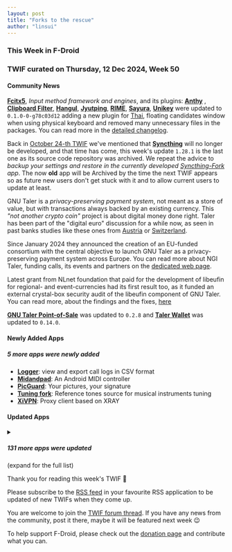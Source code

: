 ```yaml
---
layout: post
title: "Forks to the rescue"
author: "linsui"
---
```


### This Week in F-Droid

### TWIF curated on Thursday, 12 Dec 2024, Week 50

#### Community News
**[Fcitx5](https://f-droid.org/packages/org.fcitx.fcitx5.android)**, _Input method framework and engines_, and its plugins: **[Anthy](https://f-droid.org/packages/org.fcitx.fcitx5.android.plugin.anthy)** , **[Clipboard Filter](https://f-droid.org/packages/org.fcitx.fcitx5.android.plugin.clipboard_filter)**, **[Hangul](https://f-droid.org/packages/org.fcitx.fcitx5.android.plugin.hangul)**, **[Jyutping](https://f-droid.org/packages/org.fcitx.fcitx5.android.plugin.jyutping)**, **[RIME](https://f-droid.org/packages/org.fcitx.fcitx5.android.plugin.rime)**, **[Sayura](https://f-droid.org/packages/org.fcitx.fcitx5.android.plugin.sayura)**, **[Unikey](https://f-droid.org/packages/org.fcitx.fcitx5.android.plugin.unikey)** were updated to `0.1.0-0-g78c03d12` adding a new plugin for [Thai](https://f-droid.org/packages/org.fcitx.fcitx5.android.plugin.thai), floating candidates window when using physical keyboard and removed many unnecessary files in the packages. You can read more in the [detailed changelog](https://github.com/fcitx5-android/fcitx5-android/releases/tag/0.1.0).

Back in [October 24-th TWIF](https://f-droid.org/2024/10/24/twif.html#community-news) we've mentioned that **[Syncthing](https://f-droid.org/packages/com.nutomic.syncthingandroid)** will no longer be developed, and that time has come, this week's update `1.28.1` is the last one as its source code repository was archived. We repeat the advice to _backup your settings and restore in the currently developed [Syncthing-Fork](https://f-droid.org/packages/com.github.catfriend1.syncthingandroid) app_. The now **old** app will be Archived by the time the next TWIF appears so as future new users don't get stuck with it and to allow current users to update at least.

GNU Taler is a _privacy-preserving payment system_, not meant as a store of value, but with transactions always backed by an existing currency. This _"not another crypto coin"_ project is about digital money done right. Taler has been part of the "digital euro" discussion for a while now, as seen in past banks studies like these ones from [Austria](https://taler.net/en/news/2022-07.html) or [Switzerland](https://taler.net/en/news/2021-01.html).

Since January 2024 they announced the creation of an EU-funded consortium with the central objective to launch GNU Taler as a privacy-preserving payment system across Europe. You can read more about NGI Taler, funding calls, its events and partners on the [dedicated web page](https://taler.net/en/ngi-taler.html).

Latest grant from NLnet foundation that paid for the development of libeufin for regional- and event-currencies had its first result too, as it funded an external crystal-box security audit of the libeufin component of GNU Taler. You can read more, about the findings and the fixes, [here](https://taler.net/en/news/2024-26.html)

**[GNU Taler Point\-of\-Sale](https://f-droid.org/packages/net.taler.merchantpos)** was updated to `0.2.8` and **[Taler Wallet](https://f-droid.org/packages/net.taler.wallet.fdroid)** was updated to `0.14.0`.


#### Newly Added Apps
##### 5 more apps were newly added
* **[Logger](https://f-droid.org/packages/com.logger.app)**: view and export call logs in CSV format
* **[Midandpad](https://f-droid.org/packages/org.gnu.itsmoroto.midandpad)**: An Android MIDI controller
* **[PicGuard](https://f-droid.org/packages/com.kjxbyz.picguard)**: Your pictures, your signature
* **[Tuning fork](https://f-droid.org/packages/io.github.poretsky.tuningfork)**: Reference tones source for musical instruments tuning
* **[XiVPN](https://f-droid.org/packages/io.github.exclude0122.xivpn)**: Proxy client based on XRAY


#### Updated Apps
<details markdown=1>
<summary><h5>131 more apps were updated</h5> (expand for the full list)</summary>

* **[Acode editor \- Android code editor](https://f-droid.org/packages/com.foxdebug.acode)** was updated to `1.10.6`
* **[Aegis Authenticator](https://f-droid.org/packages/com.beemdevelopment.aegis)** was updated to `3.3.2`
* **[Amber](https://f-droid.org/packages/com.greenart7c3.nostrsigner)** was updated to `3.0.1`
* **[AndrOBD](https://f-droid.org/packages/com.fr3ts0n.ecu.gui.androbd)** was updated to `V2.6.13`
* **[AnkiDroid: Flashcards](https://f-droid.org/packages/com.ichi2.anki)** was updated to `2.20.0`
* **[ANOTHERpass](https://f-droid.org/packages/de.jepfa.yapm)** was updated to `2.0.3`
* **[ArcaneChat](https://f-droid.org/packages/chat.delta.lite)** was updated to `1.49.0`
* **[Arx Libertatis](https://f-droid.org/packages/com.arxlibertatis)** was updated to `1.3.4.1`
* **[Audio Share](https://f-droid.org/packages/io.github.mkckr0.audio_share_app)** was updated to `0.3.0`
* **[Backup \(PFA\)](https://f-droid.org/packages/org.secuso.privacyfriendlybackup)** was updated to `1.3.4`
* **[baresip](https://f-droid.org/packages/com.tutpro.baresip)** was updated to `62.1.0`
* **[baresip\+](https://f-droid.org/packages/com.tutpro.baresip.plus)** was updated to `49.2.0`
* **[Bibleside](https://f-droid.org/packages/com.bibleside.bibleside)** was updated to `0.1.7-alpha`
* **[Bimba](https://f-droid.org/packages/xyz.apiote.bimba.czwek)** was updated to `3.7.1`
* **[blichess](https://f-droid.org/packages/com.vovagorodok.blichess)** was updated to `8.0.0+ble1.0.3`
* **[Bunny Media Editor](https://f-droid.org/packages/eu.artectrex.bunny)** was updated to `4.2`
* **[Carrion](https://f-droid.org/packages/us.spotco.carrion)** was updated to `1.23`
* **[Casio G\-Shock Smart Sync](https://f-droid.org/packages/org.avmedia.gshockGoogleSync)** was updated to `21.0`
* **[Chip Defense](https://f-droid.org/packages/de.chadenas.cpudefense)** was updated to `1.49`
* **[Citrine](https://f-droid.org/packages/com.greenart7c3.citrine)** was updated to `0.5.7`
* **[Ciyue](https://f-droid.org/packages/org.eu.mumulhl.ciyue)** was updated to `0.13.1`
* **[Clauncher](https://f-droid.org/packages/app.clauncher)** was updated to `v5.0.2`
* **[Clipious](https://f-droid.org/packages/com.github.lamarios.clipious)** was updated to `1.22.4`
* **[CodeCatcher](https://f-droid.org/packages/co.ec.cnsyn.codecatcher)** was updated to `1.0.125`
* **[Compass](https://f-droid.org/packages/com.bobek.compass)** was updated to `1.14.6`
* **[Conversations](https://f-droid.org/packages/eu.siacs.conversations)** was updated to `2.17.5+free`
* **[DataBackup](https://f-droid.org/packages/com.xayah.databackup.foss)** was updated to `2.0.4`
* **[Delta Icon Pack](https://f-droid.org/packages/website.leifs.delta.foss)** was updated to `1.9.8`
* **[Digits](https://f-droid.org/packages/eu.mokrzycki.learndigits)** was updated to `1.0.7`
* **[DuckDuckGo Privacy Browser](https://f-droid.org/packages/com.duckduckgo.mobile.android)** was updated to `5.220.0`
* **[E6B Flight Computer](https://f-droid.org/packages/com.jstappdev.e6bflightcomputer)** was updated to `1.3`
* **[Easter Eggs](https://f-droid.org/packages/com.dede.android_eggs)** was updated to `3.2.0`
* **[Easy Launcher \- Minimal launcher](https://f-droid.org/packages/app.easy.launcher)** was updated to `0.3.2`
* **[EinkBro](https://f-droid.org/packages/info.plateaukao.einkbro)** was updated to `14.1.0`
* **[Ente Auth](https://f-droid.org/packages/io.ente.auth)** was updated to `4.1.2`
* **[Every Door](https://f-droid.org/packages/info.zverev.ilya.every_door)** was updated to `5.3.0`
* **[Extirpater](https://f-droid.org/packages/us.spotco.extirpater)** was updated to `1.8`
* **[FairEmail](https://f-droid.org/packages/eu.faircode.email)** was updated to `1.2250`
* **[Feudal Tactics](https://f-droid.org/packages/de.sesu8642.feudaltactics)** was updated to `1.3.1`
* **[Filester](https://f-droid.org/packages/com.roozbehzarei.filester)** was updated to `2.3.3`
* **[Find my IP](https://f-droid.org/packages/com.maksimowiczm.findmyip)** was updated to `v1.1.1`
* **[floccus bookmark sync](https://f-droid.org/packages/org.handmadeideas.floccus)** was updated to `5.4.0`
* **[FluffyChat](https://f-droid.org/packages/chat.fluffy.fluffychat)** was updated to `1.23.0`
* **[Gallery for PhotoPrism](https://f-droid.org/packages/ua.com.radiokot.photoprism)** was updated to `1.33.0`
* **[GCompris](https://f-droid.org/packages/net.gcompris.full)** was updated to `4.3`
* **[GMaps WV](https://f-droid.org/packages/us.spotco.maps)** was updated to `1.12`
* **[gpsdRelay](https://f-droid.org/packages/io.github.project_kaat.gpsdrelay)** was updated to `1.3`
* **[Home Assistant](https://f-droid.org/packages/io.homeassistant.companion.android.minimal)** was updated to `2024.12.1-minimal`
* **[Hypatia](https://f-droid.org/packages/us.spotco.malwarescanner)** was updated to `3.14`
* **[Immich](https://f-droid.org/packages/app.alextran.immich)** was updated to `1.122.0`
* **[Infomaniak kDrive](https://f-droid.org/packages/com.infomaniak.drive)** was updated to `5.2.6`
* **[Infomaniak Mail](https://f-droid.org/packages/com.infomaniak.mail)** was updated to `1.6.8`
* **[Jass board](https://f-droid.org/packages/ch.simonste.jasstafel)** was updated to `4.1.6`
* **[Jellyfin for Android TV](https://f-droid.org/packages/org.jellyfin.androidtv)** was updated to `0.18.1`
* **[K\-9 Mail](https://f-droid.org/packages/com.fsck.k9)** was updated to `9.0b2`
* **[KeePassVault](https://f-droid.org/packages/com.ivanovsky.passnotes)** was updated to `1.10.0`
* **[Kepler\-App](https://f-droid.org/packages/de.keplerchemnitz.kepler_app)** was updated to `2.8.1`
* **[Kingdomino Score](https://f-droid.org/packages/fr.odrevet.kingdomino_score_count)** was updated to `4.0.0`
* **[Klick'r \- Smart AutoClicker](https://f-droid.org/packages/com.buzbuz.smartautoclicker)** was updated to `3.1.0`
* **[Komelia](https://f-droid.org/packages/io.github.snd_r.komelia)** was updated to `0.12.2`
* **[Kvaesitso](https://f-droid.org/packages/de.mm20.launcher2.release)** was updated to `1.34.0-fdroid`
* **[Kwik EFIS](https://f-droid.org/packages/player.efis.pfd)** was updated to `6.24`
* **[LinkDroid for Linkwarden](https://f-droid.org/packages/com.sbv.linkdroid)** was updated to `1.4.1`
* **[Linwood Butterfly Nightly](https://f-droid.org/packages/dev.linwood.butterfly.nightly)** was updated to `2.2.3-rc.0`
* **[Lissen: Audiobookshelf client](https://f-droid.org/packages/org.grakovne.lissen)** was updated to `1.1.17`
* **[MediLog](https://f-droid.org/packages/com.zell_mbc.medilog)** was updated to `3.1.1`
* **[mensen](https://f-droid.org/packages/de.ciluvien.mensen)** was updated to `1.3.2`
* **[MergedWiFiNLP](https://f-droid.org/packages/info.spotcomms.wlanbackend)** was updated to `2.2`
* **[Meshtastic](https://f-droid.org/packages/com.geeksville.mesh)** was updated to `2.5.12`
* **[Metronome](https://f-droid.org/packages/com.bobek.metronome)** was updated to `1.6.3`
* **[Mill](https://f-droid.org/packages/com.calcitem.sanmill)** was updated to `5.7.2`
* **[Mindful Attention Awareness Scale](https://f-droid.org/packages/biz.binarysolutions.mindfulscale)** was updated to `1.0.6`
* **[Money Manager Ex](https://f-droid.org/packages/com.money.manager.ex)** was updated to `2024.11.30`
* **[MonsterMusic](https://f-droid.org/packages/com.ztftrue.music)** was updated to `0.1.42`
* **[MotionLock](https://f-droid.org/packages/us.spotco.motionlock)** was updated to `1.3`
* **[MPD](https://f-droid.org/packages/org.musicpd)** was updated to `0.23.16`
* **[MusicSearch](https://f-droid.org/packages/io.github.lydavid.musicsearch)** was updated to `1.9.0-beta.3`
* **[NewPipe](https://f-droid.org/packages/org.schabi.newpipe)** was updated to `0.27.4`
* **[Next Actualités informatiques](https://f-droid.org/packages/com.pcinpact)** was updated to `2.9.1`
* **[Nextcloud](https://f-droid.org/packages/com.nextcloud.client)** was updated to `3.30.6`
* **[Nextcloud Dev](https://f-droid.org/packages/com.nextcloud.android.beta)** was updated to `20241206`
* **[Nextcloud Talk](https://f-droid.org/packages/com.nextcloud.talk2)** was updated to `20.1.0`
* **[NotallyX \- Quick Notes/Tasks](https://f-droid.org/packages/com.philkes.notallyx)** was updated to `6.2.0`
* **[Notes \(PFA\)](https://f-droid.org/packages/org.secuso.privacyfriendlynotes)** was updated to `2.0.3`
* **[ntodotxt](https://f-droid.org/packages/de.tnmgl.ntodotxt)** was updated to `0.12.0`
* **[OONI Probe](https://f-droid.org/packages/org.openobservatory.ooniprobe)** was updated to `4.0.1`
* **[Open Food Facts](https://f-droid.org/packages/openfoodfacts.github.scrachx.openfood)** was updated to `4.17.0`
* **[OpenTracks](https://f-droid.org/packages/de.dennisguse.opentracks)** was updated to `v4.16.0`
* **[OpenVPN for Android](https://f-droid.org/packages/de.blinkt.openvpn)** was updated to `0.7.54`
* **[Orgro](https://f-droid.org/packages/com.madlonkay.orgro)** was updated to `1.48.3`
* **[Periodical](https://f-droid.org/packages/de.arnowelzel.android.periodical)** was updated to `1.80`
* **[Persian Calendar](https://f-droid.org/packages/com.byagowi.persiancalendar)** was updated to `9.5.0`
* **[Phocid](https://f-droid.org/packages/org.sunsetware.phocid)** was updated to `20241205`
* **[PipePipe](https://f-droid.org/packages/InfinityLoop1309.NewPipeEnhanced)** was updated to `4.0.1`
* **[PixelDroid](https://f-droid.org/packages/org.pixeldroid.app)** was updated to `1.0.beta39`
* **[PocketTRacker](https://f-droid.org/packages/org.sbv.pockettracker)** was updated to `2.2.2`
* **[Podcini\.R \- Podcast instrument](https://f-droid.org/packages/ac.mdiq.podcini.R)** was updated to `6.15.3`
* **[Power Ampache 2](https://f-droid.org/packages/luci.sixsixsix.powerampache2.fdroid)** was updated to `1.00-70-fdroid`
* **[Prayer Book](https://f-droid.org/packages/io.jozo.prayerbook)** was updated to `0.6.0`
* **[ProtonVPN \- Secure and Free VPN](https://f-droid.org/packages/ch.protonvpn.android)** was updated to `5.7.93.1`
* **[QRAlarm](https://f-droid.org/packages/com.sweak.qralarm)** was updated to `2.1.1`
* **[Quicksy](https://f-droid.org/packages/im.quicksy.client)** was updated to `2.17.5+free`
* **[Raccoon for Lemmy](https://f-droid.org/packages/com.livefast.eattrash.raccoonforlemmy.android)** was updated to `1.13.2`
* **[Readrops](https://f-droid.org/packages/com.readrops.app)** was updated to `2.0.3`
* **[RiMusic](https://f-droid.org/packages/it.fast4x.rimusic)** was updated to `0.6.62.2`
* **[Rosarium](https://f-droid.org/packages/at.krixec.rosary)** was updated to `Numeri`
* **[RustDesk](https://f-droid.org/packages/com.carriez.flutter_hbb)** was updated to `1.3.5`
* **[Sapio](https://f-droid.org/packages/com.klee.sapio)** was updated to `1.6.0`
* **[Satunes](https://f-droid.org/packages/io.github.antoinepirlot.satunes)** was updated to `2.5.0`
* **[Save Locally: Share2Storage](https://f-droid.org/packages/com.mateusrodcosta.apps.share2storage)** was updated to `1.4.1a`
* **[SaverTuner](https://f-droid.org/packages/s1m.savertuner)** was updated to `1.1.4`
* **[SchildiChat](https://f-droid.org/packages/de.spiritcroc.riotx)** was updated to `1.6.24.sc83`
* **[SchildiChat Next](https://f-droid.org/packages/chat.schildi.android)** was updated to `0.7.4.sc17`
* **[Shiori](https://f-droid.org/packages/com.desarrollodroide.pagekeeper)** was updated to `1.50.01`
* **[SiYuan](https://f-droid.org/packages/org.b3log.siyuan)** was updated to `3.1.14`
* **[Sky Map](https://f-droid.org/packages/com.google.android.stardroid)** was updated to `1.10.4 - RC2`
* **[Street­Complete](https://f-droid.org/packages/de.westnordost.streetcomplete)** was updated to `60.0-beta1`
* **[Suntimes](https://f-droid.org/packages/com.forrestguice.suntimeswidget)** was updated to `0.16.4`
* **[Thumb\-Key](https://f-droid.org/packages/com.dessalines.thumbkey)** was updated to `4.0.7`
* **[Tower Collector](https://f-droid.org/packages/info.zamojski.soft.towercollector)** was updated to `2.15.4`
* **[Trail Sense](https://f-droid.org/packages/com.kylecorry.trail_sense)** was updated to `6.6.0`
* **[Träwelldroid](https://f-droid.org/packages/de.hbch.traewelling)** was updated to `2.17.0`
* **[Unciv](https://f-droid.org/packages/com.unciv.app)** was updated to `4.14.13`
* **[Voyager for Lemmy](https://f-droid.org/packages/app.vger.voyager)** was updated to `2.20.0`
* **[Widget for Trello™](https://f-droid.org/packages/com.oryanmat.trellowidget)** was updated to `1.10`
* **[Wire • Secure Messenger](https://f-droid.org/packages/com.wire)** was updated to `4.9.1`
* **[Write On: Simple Notepad](https://f-droid.org/packages/com.ezpnix.writeon)** was updated to `1.1`
* **[wX](https://f-droid.org/packages/joshuatee.wx)** was updated to `55922`
* **[Xtra](https://f-droid.org/packages/com.github.andreyasadchy.xtra)** was updated to `2.39.3`
* **[α\-Remote](https://f-droid.org/packages/org.staacks.alpharemote)** was updated to `1.00`

</details>

Thank you for reading this week's TWIF 🙂

Please subscribe to the [RSS feed](https://f-droid.org/news/) in your favourite RSS application to be updated of new TWIFs when they come up.

You are welcome to join the [TWIF forum thread](https://forum.f-droid.org/t/new-twif-submission-thread/23546). If you have any news from the community, post it there, maybe it will be featured next week 😉

To help support F-Droid, please check out the [donation page](https://f-droid.org/donate/) and contribute what you can.

